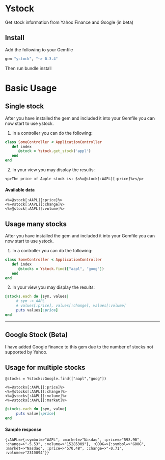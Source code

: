 # Ystock

Get stock information from Yahoo Finance and Google (in beta)

## Install
Add the following to your Gemfile
```ruby
gem "ystock", "~> 0.3.4"
```
Then run bundle install

# Basic Usage

## Single stock
After you have installed the gem and included it into your Gemfile you can now start to use ystock.

1. In a controller you can do the following:
```ruby
class SomeController < ApplicationController
   def index
      @stock = Ystock.get_stock('appl')
   end
end
```

2. In your view you may display the results:

```html+ruby
<p>The price of Apple stock is: $<%=@stock[:AAPL][:price]%></p>
```

#### Available data
```
<%=@stock[:AAPL][:price]%>
<%=@stock[:AAPL][:change]%>
<%=@stock[:AAPL][:volume]%>
```

## Usage many stocks
After you have installed the gem and included it into your Gemfile you can now start to use ystock.

1. In a controller you can do the following:
```ruby
class SomeController < ApplicationController
   def index
      @stocks = Ystock.find(["aapl", "goog"])
   end
end
```

2. In your view you may display the results:

```ruby
@stocks.each do |sym, values|
     # sym -> AAPL
     # values[:price], values[:change], values[:volume] 
     puts values[:price]
end
```

----

## Google Stock (Beta)
I have added Google finance to this gem due to the number of stocks not supported by Yahoo.

## Usage for multiple stocks

```
@stocks = Ystock::Google.find(["aapl","goog"])

<%=@stocks[:AAPL][:price]%>
<%=@stocks[:AAPL][:change]%>
<%=@stocks[:AAPL][:volume]%>
<%=@stocks[:AAPL][:market]%>
```

```ruby
@stocks.each do |sym, value|
     puts value[:price]
end
```

#### Sample response
```
{:AAPL=>{:symbol=>"AAPL", :market=>"Nasdaq", :price=>"598.90", :change=>"-5.53", :volume=>"15285309"}, :GOOG=>{:symbol=>"GOOG", :market=>"Nasdaq", :price=>"570.48", :change=>"-0.71", :volume=>"2310094"}}
```

